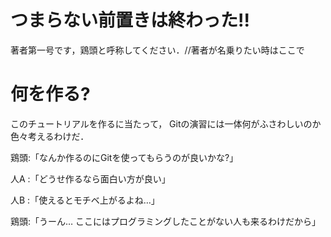 # つまらない前置きは終わった!!
著者第一号です，鶏頭と呼称してください．//著者が名乗りたい時はここで

# 何を作る?
このチュートリアルを作るに当たって，
Gitの演習には一体何がふさわしいのか色々考えるわけだ．

鶏頭:「なんか作るのにGitを使ってもらうのが良いかな?」

人A :「どうせ作るなら面白い方が良い」

人B :「使えるとモチベ上がるよね…」

鶏頭:「うーん… ここにはプログラミングしたことがない人も来るわけだから」


